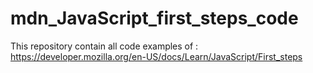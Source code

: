 # mdn_JavaScript_first_steps_code
This repository contain all code examples of : https://developer.mozilla.org/en-US/docs/Learn/JavaScript/First_steps
